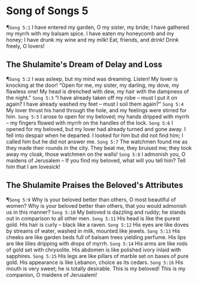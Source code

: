 # Song of Songs 5

¶`Song 5:1` I have entered my garden, O my sister, my bride; I have gathered my myrrh with my balsam spice. I have eaten my honeycomb and my honey; I have drunk my wine and my milk! Eat, friends, and drink! Drink freely, O lovers!

## The Shulamite's Dream of Delay and Loss
¶`Song 5:2` I was asleep, but my mind was dreaming. Listen! My lover is knocking at the door! “Open for me, my sister, my darling, my dove, my flawless one! My head is drenched with dew, my hair with the dampness of the night.”
`Song 5:3` “I have already taken off my robe – must I put it on again? I have already washed my feet – must I soil them again?”
`Song 5:4` My lover thrust his hand through the hole, and my feelings were stirred for him.
`Song 5:5` I arose to open for my beloved; my hands dripped with myrrh – my fingers flowed with myrrh on the handles of the lock.
`Song 5:6` I opened for my beloved, but my lover had already turned and gone away. I fell into despair when he departed. I looked for him but did not find him; I called him but he did not answer me.
`Song 5:7` The watchmen found me as they made their rounds in the city. They beat me, they bruised me; they took away my cloak, those watchmen on the walls!
`Song 5:8` I admonish you, O maidens of Jerusalem – If you find my beloved, what will you tell him? Tell him that I am lovesick!

## The Shulamite Praises the Beloved's Attributes
¶`Song 5:9` Why is your beloved better than others, O most beautiful of women? Why is your beloved better than others, that you would admonish us in this manner?
`Song 5:10` My beloved is dazzling and ruddy; he stands out in comparison to all other men.
`Song 5:11` His head is like the purest gold. His hair is curly – black like a raven.
`Song 5:12` His eyes are like doves by streams of water, washed in milk, mounted like jewels.
`Song 5:13` His cheeks are like garden beds full of balsam trees yielding perfume. His lips are like lilies dripping with drops of myrrh.
`Song 5:14` His arms are like rods of gold set with chrysolite. His abdomen is like polished ivory inlaid with sapphires.
`Song 5:15` His legs are like pillars of marble set on bases of pure gold. His appearance is like Lebanon, choice as its cedars.
`Song 5:16` His mouth is very sweet; he is totally desirable. This is my beloved! This is my companion, O maidens of Jerusalem!
